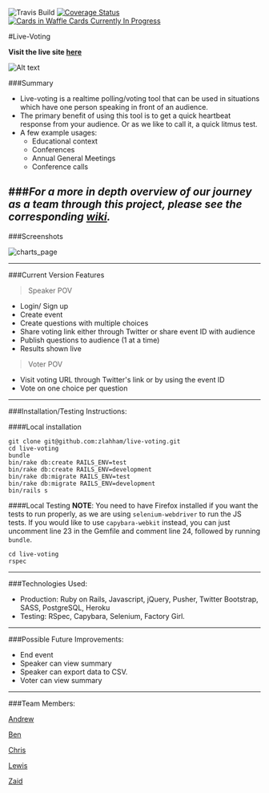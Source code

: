 
![Travis Build](https://travis-ci.org/zlahham/live-voting.svg)
[![Coverage Status](https://coveralls.io/repos/zlahham/live-voting/badge.svg?branch=master&service=github)](https://coveralls.io/github/zlahham/live-voting?branch=master)
[![Cards in Waffle Cards Currently In Progress](https://badge.waffle.io/zlahham/live-voting.png?label=In%20Progress&title=In%20Progress)](https://waffle.io/zlahham/live-voting)

#Live-Voting

**Visit the live site [here](http://live-voting.herokuapp.com/)**

![Alt text](public/awaiting_question.gif)


###Summary

- Live-voting is a realtime polling/voting tool that can be used in situations which have one person speaking in front of an audience.
- The primary benefit of using this tool is to get a quick heartbeat response from your audience. Or as we like to call it, a quick litmus test.
- A few example usages:
	- Educational context
	- Conferences
	- Annual General Meetings
	- Conference calls

###*For a more in depth overview of our journey as a team through this project, please see the corresponding [wiki](https://github.com/zlahham/live-voting/wiki).*
---
###Screenshots

![charts_page](public/charts_page.png)

---

###Current Version Features

>Speaker POV
- Login/ Sign up
- Create event
- Create questions with multiple choices
- Share voting link either through Twitter or share event ID with audience
- Publish questions to audience (1 at a time)
- Results shown live

>Voter POV
- Visit voting URL through Twitter's link or by using the event ID
- Vote on one choice per question

---

###Installation/Testing Instructions:

####Local installation
```
git clone git@github.com:zlahham/live-voting.git
cd live-voting
bundle
bin/rake db:create RAILS_ENV=test
bin/rake db:create RAILS_ENV=development
bin/rake db:migrate RAILS_ENV=test
bin/rake db:migrate RAILS_ENV=development
bin/rails s
```

####Local Testing
**NOTE**: You need to have Firefox installed if you want the tests to run properly, as we are using `selenium-webdriver` to run the JS tests. If you would like to use `capybara-webkit` instead, you can just uncomment line 23 in the Gemfile and comment line 24, followed by running `bundle`.
```
cd live-voting
rspec
```
---
###Technologies Used:
- Production: Ruby on Rails, Javascript, jQuery, Pusher, Twitter Bootstrap, SASS, PostgreSQL, Heroku
- Testing: RSpec, Capybara, Selenium, Factory Girl.

---
###Possible Future Improvements:
- End event
- Speaker can view summary
- Speaker can export data to CSV.
- Voter can view summary

---
###Team Members:

[Andrew](https://github.com/Yorkshireman)

[Ben](https://github.com/benhawker)

[Chris](https://github.com/christopheralcock)

[Lewis](https://github.com/ljones140)

[Zaid](https://github.com/zlahham)
